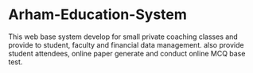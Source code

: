 # Arham-Education-System
This web base system develop for small private coaching classes and provide to student, faculty and financial data management. also provide student attendees, online paper generate and conduct online MCQ base test.
